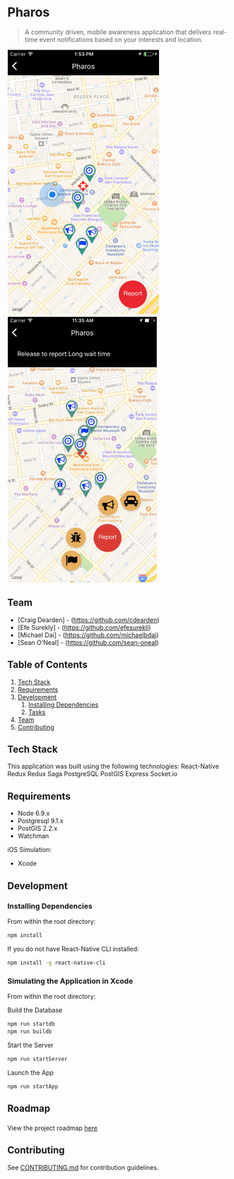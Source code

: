 # Pharos
>A community driven, mobile awareness application
that delivers real-time event notifications based on your interests and location.

<img src="readme/readme1.png" alt="Pharos mockup 1" height=600 />
<img src="readme/readme2.png" alt="Pharos mockup 2" height=600 />

## Team

  - [Craig Dearden] - (https://github.com/cdearden)
  - [Efe Surekly] - (https://github.com/efesurekli)
  - [Michael Dai] - (https://github.com/michaelbdai)
  - [Sean O'Neal] - (https://github.com/sean-oneal)

## Table of Contents

1. [Tech Stack](#techstack)
1. [Requirements](#requirements)
1. [Development](#development)
    1. [Installing Dependencies](#installing-dependencies)
    1. [Tasks](#tasks)
1. [Team](#team)
1. [Contributing](#contributing)

## Tech Stack
This application was built using the following technologies: React-Native
Redux
Redux Saga
PostgreSQL
PostGIS
Express
Socket.io

## Requirements

- Node 6.9.x
- Postgresql 9.1.x
- PostGIS 2.2.x
- Watchman

iOS Simulation:
- Xcode

## Development

### Installing Dependencies

From within the root directory:
```sh
npm install
```

If you do not have React-Native CLI installed:
```sh
npm install -g react-native-cli
```

### Simulating the Application in Xcode

From within the root directory:

Build the Database
```sh
npm run startdb
npm run buildb
```

Start the Server
```sh
npm run startServer
```

Launch the App
```sh
npm run startApp
```

## Roadmap

###

View the project roadmap [here](https://github.com/LuminousLeeks/Pharos/issues)


## Contributing

See [CONTRIBUTING.md](CONTRIBUTING.md) for contribution guidelines.
